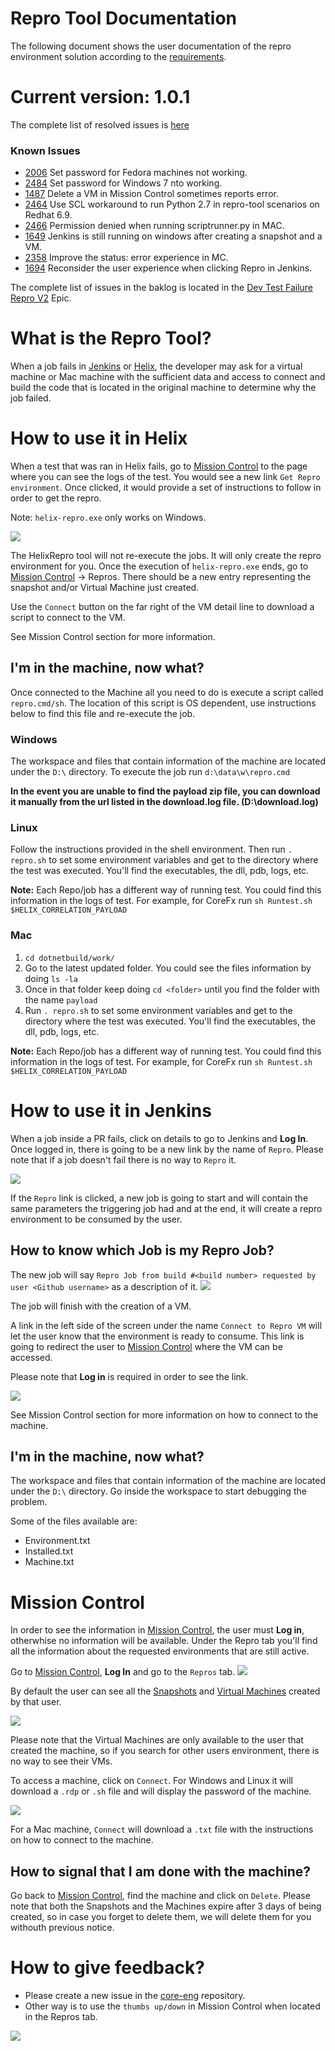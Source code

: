 #  Repro Tool Documentation
The following document shows the user documentation of the repro environment solution according to the [requirements](https://github.com/dotnet/core-eng/blob/master/Documentation/Project-Docs/Repro%20Environment/Prod%20Requirements.md).

# Current version: 1.0.1
The complete list of resolved issues is [here](./V1.0.1.md)

### Known Issues
- [2006](https://github.com/dotnet/core-eng/issues/2006) Set password for Fedora machines not working.
- [2484](https://github.com/dotnet/core-eng/issues/2484) Set password for Windows 7 nto working.
- [1487](https://github.com/dotnet/core-eng/issues/1487) Delete a VM in Mission Control sometimes reports error.
- [2464](https://github.com/dotnet/core-eng/issues/2464) Use SCL workaround to run Python 2.7 in repro-tool scenarios on Redhat 6.9.
- [2466](https://github.com/dotnet/core-eng/issues/2466) Permission denied when running scriptrunner.py in MAC.
- [1649](https://github.com/dotnet/core-eng/issues/1649) Jenkins is still running on windows after creating a snapshot and a VM.
- [2358](https://github.com/dotnet/core-eng/issues/2358) Improve the status: error experience in MC.
- [1694](https://github.com/dotnet/core-eng/issues/1694) Reconsider the user experience when clicking Repro in Jenkins.

The complete list of issues in the baklog is located in the [Dev Test Failure Repro V2](https://github.com/dotnet/core-eng/issues/1988) Epic.

# What is the Repro Tool?
When a job fails in [Jenkins] or [Helix], the developer may ask for a virtual machine or Mac machine with the sufficient data and access to connect and build the code that is located in the original machine to determine why the job failed.

# How to use it in Helix
When a test that was ran in Helix fails, go to [Mission Control] to the page where you can see the logs of the test. You would see a new link `Get Repro environment`. Once clicked, it would provide a set of instructions to follow in order to get the repro.

Note: `helix-repro.exe` only works on Windows.

![](./Images/Helix-ReproLink.PNG?raw=true)

The HelixRepro tool will not re-execute the jobs. It will only create the 
repro environment for you. Once the execution of `helix-repro.exe` ends, 
go to [Mission Control] -> Repros. There should be a new entry representing 
the snapshot and/or Virtual Machine just created. 

Use the `Connect` button on the far right of the VM detail line to download a 
script to connect to the VM. 

See Mission Control section for more information.


## I'm in the machine, now what?

Once connected to the Machine all you need to do is execute a script 
called `repro.cmd/sh`. The location of this script is OS dependent, use 
instructions below to find this file and re-execute the job.

### Windows
The workspace and files that contain information of the machine are located under the `D:\` directory. To execute the job run `d:\data\w\repro.cmd`

**In the event you are unable to find the payload zip file, you can download it manually from the url listed in the download.log file. (D:\download.log)**

### Linux
Follow the instructions provided in the shell environment. Then run `. repro.sh` to set some environment variables and get to the directory where the test was executed. You'll find the executables, the dll, pdb, logs, etc.
 
 **Note:** Each Repo/job has a different way of running test. You could find this information in the logs of test.
 For example, for CoreFx run `sh Runtest.sh $HELIX_CORRELATION_PAYLOAD`

### Mac
1. `cd dotnetbuild/work/`
2. Go to the latest updated folder. You could see the files information by doing `ls -la`
3. Once in that folder keep doing `cd <folder>` until you find the folder with the name `payload`
4. Run `. repro.sh` to set some environment variables and get to the directory where the test was executed. You'll find the executables, the dll, pdb, logs, etc.

**Note:** Each Repo/job has a different way of running test. You could find this information in the logs of test.
 For example, for CoreFx run `sh Runtest.sh $HELIX_CORRELATION_PAYLOAD`

# How to use it in Jenkins
When a job inside a PR fails, click on details to go to Jenkins and **Log In**. 
Once logged in, there is going to be a new link by the name of `Repro`. Please note that if a job doesn't fail there is no way to `Repro` it.

![](./Images/ReproLink.PNG?raw=true)

If the `Repro` link is clicked, a new job is going to start and will contain the same parameters the triggering job had and at the end, it will create a repro environment to be consumed by the user.

## How to know which Job is my Repro Job?
The new job will say `Repro Job from build #<build number> requested by user <Github username>` as a description of it.
![](./Images/ReproJob.PNG?raw=true)

The job will finish with the creation of a VM. 

A link in the left side of the screen under the name `Connect to Repro VM` will let the user know that the environment is ready to consume. This link is going to redirect the user to [Mission Control] where the VM can be accessed.

Please note that **Log in** is required in order to see the link.

![](./Images/ConnectToVmLink.PNG?raw=true)

See Mission Control section for more information on how to connect to the machine.

## I'm in the machine, now what?
The workspace and files that contain information of the machine are located under the `D:\` directory. Go inside the workspace to start debugging the problem.

Some of the files available are:
- Environment.txt
- Installed.txt
- Machine.txt

# Mission Control
In order to see the information in [Mission Control], the user must **Log in**, otherwhise no information will be available. Under the Repro tab you'll find all the information about the requested environments that are still active.

Go to [Mission Control], **Log In** and go to the `Repros` tab. 
![](./Images/ReproTab.PNG?raw=true)

By default the user can see all the [Snapshots](https://github.com/dotnet/core-eng/blob/master/Documentation/Project-Docs/Repro%20Environment/Implementation%20Details%20POC.md#2-save-running-environment) and [Virtual Machines](https://github.com/dotnet/core-eng/blob/master/Documentation/Project-Docs/Repro%20Environment/Implementation%20Details%20POC.md#4-create-vm-with-repro-environment) created by that user.

![](./Images/MissionControl.PNG?raw=true)

Please note that the Virtual Machines are only available to the user that created the machine, so if you search for other users environment, there is no way to see their VMs.

To access a machine, click on `Connect`. For Windows and Linux it will download a `.rdp` or `.sh` file and will display the password of the machine.

![](./Images/ConnectToVM.PNG?raw=true)

For a Mac machine, `Connect` will download a `.txt` file with the instructions on how to connect to the machine.

## How to signal that I am done with the machine?
Go back to [Mission Control], find the machine and click on `Delete`. 
Please note that both the Snapshots and the Machines expire after 3 days of being created, so in case you forget to delete them, we will delete them for you withouth previous notice.

# How to give feedback?
- Please create a new issue in the [core-eng](https://github.com/dotnet/core-eng) repository.
- Other way is to use the `thumbs up/down` in Mission Control when located in the Repros tab. 

![](./Images/FeedbackMC.png?raw=true)

[Mission Control]: https://mc.dot.net/#/
[Helix]: https://github.com/dotnet/core-eng/blob/master/Documentation/Project-Docs/Repro%20Environment/ReproTool%20Documentation.md#how-to-use-it-in-helix
[Jenkins]: https://github.com/dotnet/core-eng/blob/master/Documentation/Project-Docs/Repro%20Environment/ReproTool%20Documentation.md#how-to-use-it-in-jenkins
